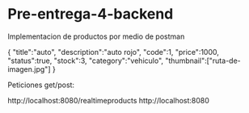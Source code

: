 # Pre-entrega-4-backend

Implementacion de productos por medio de postman 

{
"title":"auto",
"description":"auto rojo",
"code":1,
"price":1000,
"status":true,
"stock":3,
"category":"vehiculo",
"thumbnail":["ruta-de-imagen.jpg"]
}


Peticiones get/post:

http://localhost:8080/realtimeproducts
http://localhost:8080
